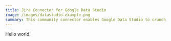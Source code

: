 ```yaml
---
title: Jira Connector for Google Data Studio
image: /images/datastudio-example.png
summary: This community connector enables Google Data Studio to crunch Kanban-type statistics like lead time directly from Jira's API.
---
```


Hello world.
